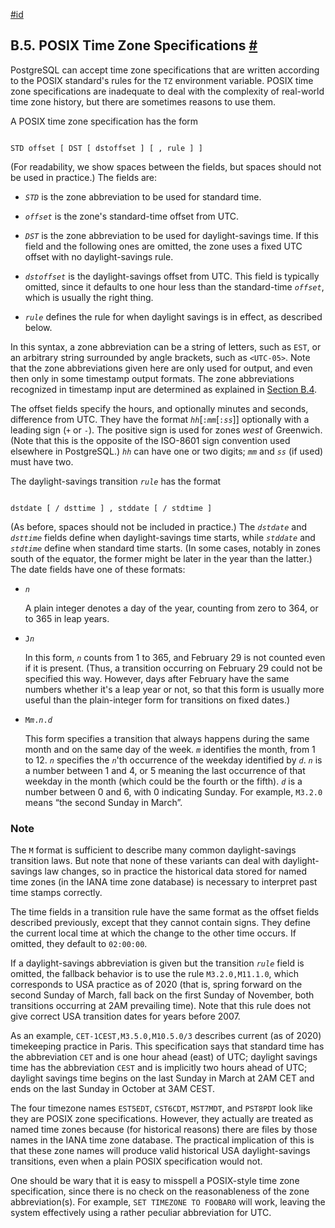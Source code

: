 [#id](#DATETIME-POSIX-TIMEZONE-SPECS)

## B.5. POSIX Time Zone Specifications [#](#DATETIME-POSIX-TIMEZONE-SPECS)

PostgreSQL can accept time zone specifications that are written according to the POSIX standard's rules for the `TZ` environment variable. POSIX time zone specifications are inadequate to deal with the complexity of real-world time zone history, but there are sometimes reasons to use them.

A POSIX time zone specification has the form

```

STD offset [ DST [ dstoffset ] [ , rule ] ]
```

(For readability, we show spaces between the fields, but spaces should not be used in practice.) The fields are:

- _`STD`_ is the zone abbreviation to be used for standard time.

- _`offset`_ is the zone's standard-time offset from UTC.

- _`DST`_ is the zone abbreviation to be used for daylight-savings time. If this field and the following ones are omitted, the zone uses a fixed UTC offset with no daylight-savings rule.

- _`dstoffset`_ is the daylight-savings offset from UTC. This field is typically omitted, since it defaults to one hour less than the standard-time _`offset`_, which is usually the right thing.

- _`rule`_ defines the rule for when daylight savings is in effect, as described below.

In this syntax, a zone abbreviation can be a string of letters, such as `EST`, or an arbitrary string surrounded by angle brackets, such as `<UTC-05>`. Note that the zone abbreviations given here are only used for output, and even then only in some timestamp output formats. The zone abbreviations recognized in timestamp input are determined as explained in [Section B.4](datetime-config-files).

The offset fields specify the hours, and optionally minutes and seconds, difference from UTC. They have the format _`hh`_\[`:`_`mm`_\[`:`_`ss`_]] optionally with a leading sign (`+` or `-`). The positive sign is used for zones _west_ of Greenwich. (Note that this is the opposite of the ISO-8601 sign convention used elsewhere in PostgreSQL.) _`hh`_ can have one or two digits; _`mm`_ and _`ss`_ (if used) must have two.

The daylight-savings transition _`rule`_ has the format

```

dstdate [ / dsttime ] , stddate [ / stdtime ]
```

(As before, spaces should not be included in practice.) The _`dstdate`_ and _`dsttime`_ fields define when daylight-savings time starts, while _`stddate`_ and _`stdtime`_ define when standard time starts. (In some cases, notably in zones south of the equator, the former might be later in the year than the latter.) The date fields have one of these formats:

- _`n`_

  A plain integer denotes a day of the year, counting from zero to 364, or to 365 in leap years.

- `J`_`n`_

  In this form, _`n`_ counts from 1 to 365, and February 29 is not counted even if it is present. (Thus, a transition occurring on February 29 could not be specified this way. However, days after February have the same numbers whether it's a leap year or not, so that this form is usually more useful than the plain-integer form for transitions on fixed dates.)

- `M`_`m`_`.`_`n`_`.`_`d`_

  This form specifies a transition that always happens during the same month and on the same day of the week. _`m`_ identifies the month, from 1 to 12. _`n`_ specifies the _`n`_'th occurrence of the weekday identified by _`d`_. _`n`_ is a number between 1 and 4, or 5 meaning the last occurrence of that weekday in the month (which could be the fourth or the fifth). _`d`_ is a number between 0 and 6, with 0 indicating Sunday. For example, `M3.2.0` means “the second Sunday in March”.

### Note

The `M` format is sufficient to describe many common daylight-savings transition laws. But note that none of these variants can deal with daylight-savings law changes, so in practice the historical data stored for named time zones (in the IANA time zone database) is necessary to interpret past time stamps correctly.

The time fields in a transition rule have the same format as the offset fields described previously, except that they cannot contain signs. They define the current local time at which the change to the other time occurs. If omitted, they default to `02:00:00`.

If a daylight-savings abbreviation is given but the transition _`rule`_ field is omitted, the fallback behavior is to use the rule `M3.2.0,M11.1.0`, which corresponds to USA practice as of 2020 (that is, spring forward on the second Sunday of March, fall back on the first Sunday of November, both transitions occurring at 2AM prevailing time). Note that this rule does not give correct USA transition dates for years before 2007.

As an example, `CET-1CEST,M3.5.0,M10.5.0/3` describes current (as of 2020) timekeeping practice in Paris. This specification says that standard time has the abbreviation `CET` and is one hour ahead (east) of UTC; daylight savings time has the abbreviation `CEST` and is implicitly two hours ahead of UTC; daylight savings time begins on the last Sunday in March at 2AM CET and ends on the last Sunday in October at 3AM CEST.

The four timezone names `EST5EDT`, `CST6CDT`, `MST7MDT`, and `PST8PDT` look like they are POSIX zone specifications. However, they actually are treated as named time zones because (for historical reasons) there are files by those names in the IANA time zone database. The practical implication of this is that these zone names will produce valid historical USA daylight-savings transitions, even when a plain POSIX specification would not.

One should be wary that it is easy to misspell a POSIX-style time zone specification, since there is no check on the reasonableness of the zone abbreviation(s). For example, `SET TIMEZONE TO FOOBAR0` will work, leaving the system effectively using a rather peculiar abbreviation for UTC.
